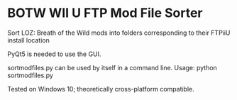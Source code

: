 # BOTW WII U FTP Mod File Sorter
Sort LOZ: Breath of the Wild mods into folders corresponding to their FTPiiU install location

PyQt5 is needed to use the GUI.

sortmodfiles.py can be used by itself in a command line.
Usage: python sortmodfiles.py <content dir of mod>

Tested on Windows 10; theoretically cross-platform compatible.
